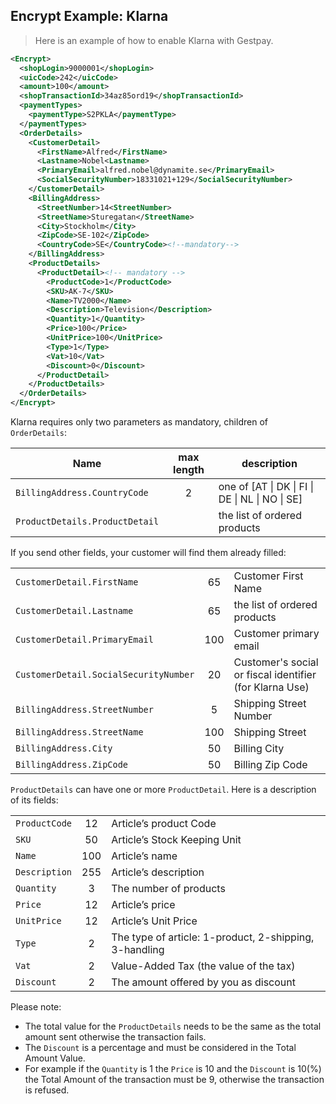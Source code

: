 ## Encrypt Example: Klarna

> Here is an example of how to enable Klarna with Gestpay.

```xml
<Encrypt>
  <shopLogin>9000001</shopLogin>
  <uicCode>242</uicCode>
  <amount>100</amount>
  <shopTransactionId>34az85ord19</shopTransactionId>
  <paymentTypes>
    <paymentType>S2PKLA</paymentType>
  </paymentTypes>
  <OrderDetails>
    <CustomerDetail>
      <FirstName>Alfred</FirstName>
      <Lastname>Nobel<Lastname>
      <PrimaryEmail>alfred.nobel@dynamite.se</PrimaryEmail>
      <SocialSecurityNumber>18331021+129</SocialSecurityNumber>
    </CustomerDetail>
    <BillingAddress>
      <StreetNumber>14<StreetNumber>
      <StreetName>Sturegatan</StreetName>
      <City>Stockholm</City>
      <ZipCode>SE-102</ZipCode>
      <CountryCode>SE</CountryCode><!--mandatory-->
    </BillingAddress>
    <ProductDetails>
      <ProductDetail><!-- mandatory -->
        <ProductCode>1</ProductCode>
        <SKU>AK-7</SKU> 
        <Name>TV2000</Name> 
        <Description>Television</Description> 
        <Quantity>1</Quantity> 
        <Price>100</Price> 
        <UnitPrice>100</UnitPrice> 
        <Type>1</Type> 
        <Vat>10</Vat> 
        <Discount>0</Discount>
      </ProductDetail> 
    </ProductDetails>
  </OrderDetails>
</Encrypt>
```

Klarna requires only two parameters as mandatory, children of `OrderDetails`: 

| Name | max length | description |
| ---- | :--------: | ----------- |
| `BillingAddress.CountryCode` | 2 | one of [AT &#124; DK &#124; FI &#124; DE &#124; NL &#124; NO &#124; SE] |
| `ProductDetails.ProductDetail` |    | the list of ordered products |

If you send other fields, your customer will find them already filled: 

|  |  |  |
| ---- | :--------: | ----------- |
| `CustomerDetail.FirstName` |  65  | Customer First Name |
| `CustomerDetail.Lastname` |  65  | the list of ordered products | 
| `CustomerDetail.PrimaryEmail` | 100 | Customer primary email |
| `CustomerDetail.SocialSecurityNumber` | 20 | Customer's social or fiscal identifier (for Klarna Use) |
| `BillingAddress.StreetNumber` | 5 | Shipping Street Number |
| `BillingAddress.StreetName` | 100 | Shipping Street |
| `BillingAddress.City` | 50 | Billing City |
| `BillingAddress.ZipCode` | 50 | Billing Zip Code |

`ProductDetails` can have one or more `ProductDetail`. Here is a description of its fields:

|  |  |  |
| ---- | :--------: | ----------- | 
| `ProductCode` |  12  | Article’s product Code |
| `SKU` |  50  | Article’s Stock Keeping Unit |
| `Name` |  100  | Article’s name |
| `Description` |  255  | Article’s description |
| `Quantity` |  3  | The number of products |
| `Price` |  12  | Article’s price |
| `UnitPrice` |  12  | Article’s Unit Price |
| `Type` |  2  | The type of article: 1-product, 2-shipping, 3-handling |
| `Vat` |  2  | Value-Added Tax (the value of the tax) |
| `Discount` |  2  | The amount offered by you as discount |

<aside class="active" markdown="1">

Please note: 
<ul>
<li>The total value for the <code>ProductDetails</code> needs to be the same as the total amount sent otherwise the transaction fails.</li>
<li>The <code>Discount</code> is a percentage and must be considered in the Total Amount Value.</li>
<li>For example if the <code>Quantity</code> is 1 the <code>Price</code> is 10 and the <code>Discount</code> is 10(%) the Total Amount of the transaction must be 9, otherwise the transaction is refused.</li>
</ul>
</aside>